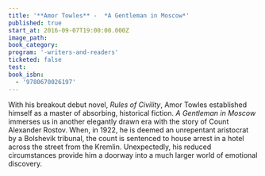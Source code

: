 ```yaml
---
title: '**Amor Towles** -  *A Gentleman in Moscow*'
published: true
start_at: 2016-09-07T19:00:00.000Z
image_path:
book_category:
program: '-writers-and-readers'
ticketed: false
test:
book_isbn:
  - '9780670026197'
---
```



With his breakout debut novel, *Rules of Civility*, Amor Towles established himself as a master of absorbing, historical fiction. *A Gentleman in Moscow* immerses us in another elegantly drawn era with the story of Count Alexander Rostov. When, in 1922, he is deemed an unrepentant aristocrat by a Bolshevik tribunal, the count is sentenced to house arrest in a hotel across the street from the Kremlin. Unexpectedly, his reduced circumstances provide him a doorway into a much larger world of emotional discovery.